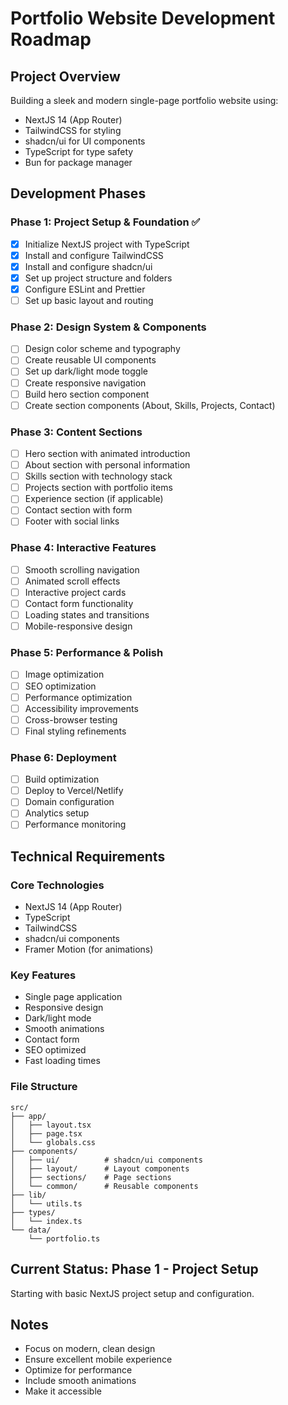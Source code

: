 # Portfolio Website Development Roadmap

## Project Overview

Building a sleek and modern single-page portfolio website using:

- NextJS 14 (App Router)
- TailwindCSS for styling
- shadcn/ui for UI components
- TypeScript for type safety
- Bun for package manager

## Development Phases

### Phase 1: Project Setup & Foundation ✅

- [x] Initialize NextJS project with TypeScript
- [x] Install and configure TailwindCSS
- [x] Install and configure shadcn/ui
- [x] Set up project structure and folders
- [x] Configure ESLint and Prettier
- [ ] Set up basic layout and routing

### Phase 2: Design System & Components

- [ ] Design color scheme and typography
- [ ] Create reusable UI components
- [ ] Set up dark/light mode toggle
- [ ] Create responsive navigation
- [ ] Build hero section component
- [ ] Create section components (About, Skills, Projects, Contact)

### Phase 3: Content Sections

- [ ] Hero section with animated introduction
- [ ] About section with personal information
- [ ] Skills section with technology stack
- [ ] Projects section with portfolio items
- [ ] Experience section (if applicable)
- [ ] Contact section with form
- [ ] Footer with social links

### Phase 4: Interactive Features

- [ ] Smooth scrolling navigation
- [ ] Animated scroll effects
- [ ] Interactive project cards
- [ ] Contact form functionality
- [ ] Loading states and transitions
- [ ] Mobile-responsive design

### Phase 5: Performance & Polish

- [ ] Image optimization
- [ ] SEO optimization
- [ ] Performance optimization
- [ ] Accessibility improvements
- [ ] Cross-browser testing
- [ ] Final styling refinements

### Phase 6: Deployment

- [ ] Build optimization
- [ ] Deploy to Vercel/Netlify
- [ ] Domain configuration
- [ ] Analytics setup
- [ ] Performance monitoring

## Technical Requirements

### Core Technologies

- NextJS 14 (App Router)
- TypeScript
- TailwindCSS
- shadcn/ui components
- Framer Motion (for animations)

### Key Features

- Single page application
- Responsive design
- Dark/light mode
- Smooth animations
- Contact form
- SEO optimized
- Fast loading times

### File Structure

```
src/
├── app/
│   ├── layout.tsx
│   ├── page.tsx
│   └── globals.css
├── components/
│   ├── ui/          # shadcn/ui components
│   ├── layout/      # Layout components
│   ├── sections/    # Page sections
│   └── common/      # Reusable components
├── lib/
│   └── utils.ts
├── types/
│   └── index.ts
└── data/
    └── portfolio.ts
```

## Current Status: Phase 1 - Project Setup

Starting with basic NextJS project setup and configuration.

## Notes

- Focus on modern, clean design
- Ensure excellent mobile experience
- Optimize for performance
- Include smooth animations
- Make it accessible
